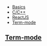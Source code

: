 <!-- TITLE: Emacs -->

* [Basics](/emacs/basics)
* [C/C++](/emacs/ccplusplus)
* [ReactJS](/emacs/reactjs)
* [Term-mode](/emacs/termmode)

 ## [Term-mode](/emacs/termmode)

